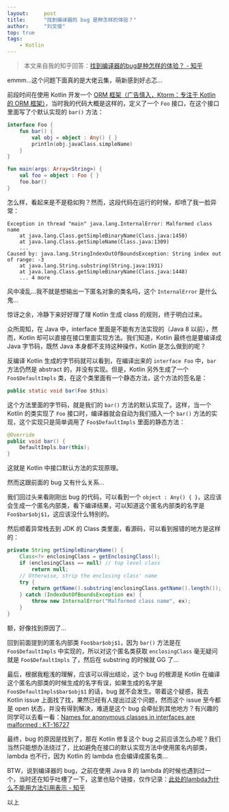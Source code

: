 ```yaml
---
layout:     post
title:      "找到编译器的 bug 是种怎样的体验？"
author:     "刘文俊"
top: true
tags:
    - Kotlin
---
```


> 本文来自我的知乎回答：[找到编译器的bug是种怎样的体验？ - 知乎](https://www.zhihu.com/question/267143879/answer/530782765)

emmm...这个问题下面真的是大佬云集，萌新感到好忐忑...

前段时间在使用 Kotlin 开发一个 [ORM 框架（广告慎入，Ktorm：专注于 Kotlin 的 ORM 框架）](https://www.ktorm.org/zh-cn/)，当时我的代码大概是这样的，定义了一个 `Foo` 接口，在这个接口里面写了个默认实现的 `bar()` 方法：

````kotlin
interface Foo {
    fun bar() {
        val obj = object : Any() { }
        println(obj.javaClass.simpleName)
    }
}

fun main(args: Array<String>) {
    val foo = object : Foo { }
    foo.bar()
}
````

怎么样，看起来是不是稳如狗？然而，这段代码在运行的时候，却喷了我一脸异常：

<!-- more -->

````plain
Exception in thread "main" java.lang.InternalError: Malformed class name
	at java.lang.Class.getSimpleBinaryName(Class.java:1450)
	at java.lang.Class.getSimpleName(Class.java:1309)
    ...
Caused by: java.lang.StringIndexOutOfBoundsException: String index out of range: -3
	at java.lang.String.substring(String.java:1931)
	at java.lang.Class.getSimpleBinaryName(Class.java:1448)
	... 4 more
````

风中凌乱...我不就是想输出一下匿名对象的类名吗，这个 `InternalError` 是什么鬼...

惊讶之余，冷静下来好好理了理 Kotlin 生成 class 的规则，终于明白过来。

众所周知，在 Java 中，interface 里面是不能有方法实现的（Java 8 以前），然而，Kotlin 却可以直接在接口里面实现方法。我们知道，Kotlin 最终也是要编译成 Java 字节码，既然 Java 本身都不支持这种操作，Kotlin 是怎么做到的呢？

反编译 Kotlin 生成的字节码就可以看到，在编译出来的 `interface Foo` 中，`bar` 方法仍然是 abstract 的，并没有实现。但是，Kotlin 另外生成了一个 `Foo$DefaultImpls` 类，在这个类里面有一个静态方法，这个方法的签名是：

````java
public static void bar(Foo $this)
````

这个方法里面的字节码，就是我们的 `bar()` 方法的默认实现了。这样，当一个 Kotlin 的类实现了 `Foo` 接口时，编译器就会自动为我们插入一个 `bar()` 方法的实现，这个实现只是简单调用了 `Foo$DefaultImpls` 里面的静态方法：

````java
@Override
public void bar() {
    DefaultImpls.bar(this);
}
````

这就是 Kotlin 中接口默认方法的实现原理。

然而这跟前面的 bug 又有什么关系...

我们回过头来看刚刚出 bug 的代码，可以看到一个 `object : Any() { }`，这应该会生成一个匿名内部类，看下编译结果，可以知道这个匿名内部类的名字是 `Foo$bar$obj$1`，这应该没什么特别的。

然后顺着异常栈去到 JDK 的 Class 类里面，看源码，可以看到报错的地方是这样的：

````java
private String getSimpleBinaryName() {
    Class<?> enclosingClass = getEnclosingClass();
    if (enclosingClass == null) // top level class
        return null;
    // Otherwise, strip the enclosing class' name
    try {
        return getName().substring(enclosingClass.getName().length());
    } catch (IndexOutOfBoundsException ex) {
        throw new InternalError("Malformed class name", ex);
    }
}
````

额，好像找到原因了...

回到前面提到的匿名内部类 `Foo$bar$obj$1`，因为 `bar()` 方法是在 `Foo$DefaultImpls` 中实现的，所以对这个匿名类获取 `enclosingClass` 毫无疑问就是 `Foo$DefaultImpls` 了，然后在 substring 的时候就 GG 了...

最后，根据我粗浅的理解，应该可以得出结论，这个 bug 的根源是 Kotlin 在编译这个匿名内部类的时候生成的名字有误，如果生成的名字是 `Foo$DefaultImpls$bar$obj$1` 的话，bug 就不会发生。带着这个疑惑，我去 Kotlin issue 上面找了找，果然已经有人提出过这个问题，然而这个 issue 至今都是 open 状态，并没有得到解决，难道是这个 bug 会牵扯到其他地方？有兴趣的同学可以去看一看：[Names for anonymous classes in interfaces are malformed : KT-16727](https://youtrack.jetbrains.com/issue/KT-16727)

最终，bug 的原因是找到了，那在 Kotlin 修复这个 bug 之前应该怎么办呢？我们当然只能想办法绕过了，比如避免在接口的默认实现方法中使用匿名内部类，lambda 也不行，因为 Kotlin 的 lambda 也会编译成匿名类...

BTW，说到编译器的 bug，之前在使用 Java 8 的 lambda 的时候也遇到过一个，当时还在知乎吐槽了一下，这里也贴个链接，仅作记录：[此处的lambda为什么不能用方法引用表示 - 知乎](https://www.zhihu.com/question/53173886/answer/319791449)

以上